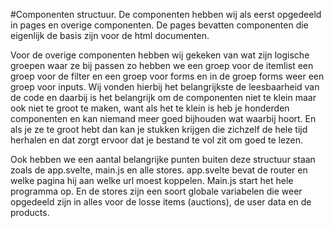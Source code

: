#Componenten structuur.
De componenten hebben wij als eerst opgedeeld in pages en overige componenten. De pages bevatten componenten die eigenlijk de basis zijn voor de html documenten.

Voor de overige componenten hebben wij gekeken van wat zijn logische groepen waar ze bij passen zo hebben we een groep voor de itemlist een groep voor de filter en een groep voor forms en in de groep forms weer een groep voor inputs. 
Wij vonden hierbij het belangrijkste de leesbaarheid van de code en daarbij is het belangrijk om de componenten niet te klein maar ook niet te groot te maken, want als het te klein is heb je honderden componenten en kan niemand meer goed bijhouden wat waarbij hoort. En als je ze te groot hebt dan kan je stukken krijgen die zichzelf de hele tijd herhalen en dat zorgt ervoor dat je bestand te vol zit om goed te lezen.

Ook hebben we een aantal belangrijke punten buiten deze structuur staan zoals de app.svelte, main.js en alle stores. app.svelte bevat de router en welke pagina hij aan welke url moest koppelen. Main.js start het hele programma op. En de stores zijn een soort globale variabelen die weer opgedeeld zijn in alles voor de losse items (auctions), de user data en de products.